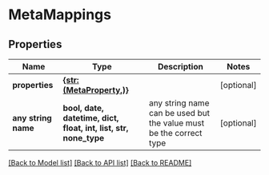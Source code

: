 # MetaMappings


## Properties
Name | Type | Description | Notes
------------ | ------------- | ------------- | -------------
**properties** | [**{str: (MetaProperty,)}**](MetaProperty.md) |  | [optional] 
**any string name** | **bool, date, datetime, dict, float, int, list, str, none_type** | any string name can be used but the value must be the correct type | [optional]

[[Back to Model list]](../README.md#documentation-for-models) [[Back to API list]](../README.md#documentation-for-api-endpoints) [[Back to README]](../README.md)


